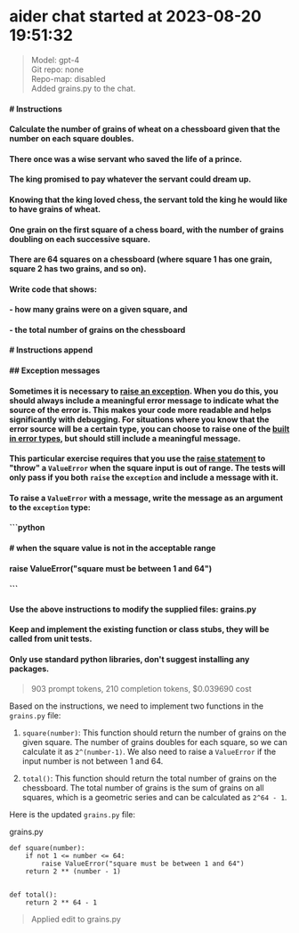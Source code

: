 
# aider chat started at 2023-08-20 19:51:32

> Model: gpt-4  
> Git repo: none  
> Repo-map: disabled  
> Added grains.py to the chat.  

#### # Instructions  
####   
#### Calculate the number of grains of wheat on a chessboard given that the number on each square doubles.  
####   
#### There once was a wise servant who saved the life of a prince.  
#### The king promised to pay whatever the servant could dream up.  
#### Knowing that the king loved chess, the servant told the king he would like to have grains of wheat.  
#### One grain on the first square of a chess board, with the number of grains doubling on each successive square.  
####   
#### There are 64 squares on a chessboard (where square 1 has one grain, square 2 has two grains, and so on).  
####   
#### Write code that shows:  
####   
#### - how many grains were on a given square, and  
#### - the total number of grains on the chessboard  
#### # Instructions append  
####   
#### ## Exception messages  
####   
#### Sometimes it is necessary to [raise an exception](https://docs.python.org/3/tutorial/errors.html#raising-exceptions). When you do this, you should always include a **meaningful error message** to indicate what the source of the error is. This makes your code more readable and helps significantly with debugging. For situations where you know that the error source will be a certain type, you can choose to raise one of the [built in error types](https://docs.python.org/3/library/exceptions.html#base-classes), but should still include a meaningful message.  
####   
#### This particular exercise requires that you use the [raise statement](https://docs.python.org/3/reference/simple_stmts.html#the-raise-statement) to "throw" a `ValueError` when the square input is out of range. The tests will only pass if you both `raise` the `exception` and include a message with it.  
####   
#### To raise a `ValueError` with a message, write the message as an argument to the `exception` type:  
####   
#### ```python  
#### # when the square value is not in the acceptable range          
#### raise ValueError("square must be between 1 and 64")  
#### ```  
####   
#### ####  
####   
#### Use the above instructions to modify the supplied files: grains.py  
#### Keep and implement the existing function or class stubs, they will be called from unit tests.  
#### Only use standard python libraries, don't suggest installing any packages.  
> 903 prompt tokens, 210 completion tokens, $0.039690 cost  

Based on the instructions, we need to implement two functions in the `grains.py` file:

1. `square(number)`: This function should return the number of grains on the given square. The number of grains doubles for each square, so we can calculate it as `2^(number-1)`. We also need to raise a `ValueError` if the input number is not between 1 and 64.

2. `total()`: This function should return the total number of grains on the chessboard. The total number of grains is the sum of grains on all squares, which is a geometric series and can be calculated as `2^64 - 1`.

Here is the updated `grains.py` file:

grains.py
```
def square(number):
    if not 1 <= number <= 64:
        raise ValueError("square must be between 1 and 64")
    return 2 ** (number - 1)


def total():
    return 2 ** 64 - 1
```

> Applied edit to grains.py  

